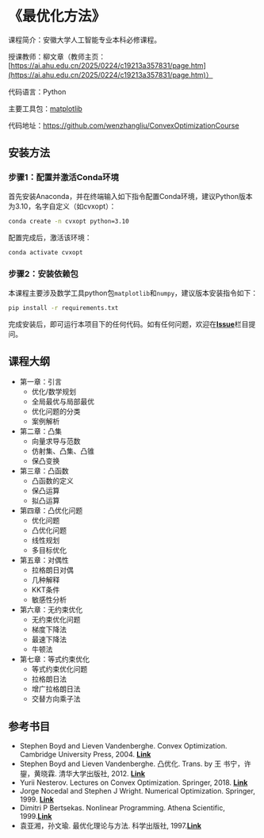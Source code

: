 # 《最优化方法》

课程简介：安徽大学人工智能专业本科必修课程。

授课教师：柳文章（教师主页：[https://ai.ahu.edu.cn/2025/0224/c19213a357831/page.htm](https://ai.ahu.edu.cn/2025/0224/c19213a357831/page.htm)）

代码语言：Python

主要工具包：[matplotlib](https://matplotlib.org/)

代码地址：https://github.com/wenzhangliu/ConvexOptimizationCourse

## 安装方法

### 步骤1：配置并激活Conda环境

首先安装Anaconda，并在终端输入如下指令配置Conda环境，建议Python版本为3.10，名字自定义（如cvxopt）：

```bash
conda create -n cvxopt python=3.10
```

配置完成后，激活该环境：

```bash
conda activate cvxopt
```

### 步骤2：安装依赖包

本课程主要涉及数学工具python包``matplotlib``和``numpy``，建议版本安装指令如下：

```bash
pip install -r requirements.txt
```

完成安装后，即可运行本项目下的任何代码。如有任何问题，欢迎在[**Issue**](https://github.com/wenzhangliu/ConvexOptimizationCourse/issues)栏目提问。

## 课程大纲

- 第一章：引言
  - 优化/数学规划
  - 全局最优与局部最优
  - 优化问题的分类
  - 案例解析
- 第二章：凸集
  - 向量求导与范数
  - 仿射集、凸集、凸锥
  - 保凸变换
- 第三章：凸函数
  - 凸函数的定义
  - 保凸运算
  - 拟凸运算
- 第四章：凸优化问题
  - 优化问题
  - 凸优化问题
  - 线性规划
  - 多目标优化
- 第五章：对偶性
  - 拉格朗日对偶
  - 几种解释
  - KKT条件
  - 敏感性分析
- 第六章：无约束优化
  - 无约束优化问题
  - 梯度下降法
  - 最速下降法
  - 牛顿法
- 第七章：等式约束优化
  - 等式约束优化问题
  - 拉格朗日法
  - 增广拉格朗日法
  - 交替方向乘子法

## 参考书目

- Stephen Boyd and Lieven Vandenberghe. Convex Optimization. Cambridge University Press, 2004. [**Link**](https://stanford.edu/~boyd/cvxbook/)
- Stephen Boyd and Lieven Vandenberghe. 凸优化. Trans. by 王 书宁，许鋆，黄晓霖. 清华大学出版社, 2012. [**Link**](http://www.tup.tsinghua.edu.cn/upload/books/yz/031849-02.pdf)
- Yurii Nesterov. Lectures on Convex Optimization. Springer, 2018. [**Link**](https://shuyuej.com/books/Lectures%20on%20Convex%20Optimization.pdf)
- Jorge Nocedal and Stephen J Wright. Numerical Optimization. Springer, 1999. [**Link**](https://www.math.uci.edu/~qnie/Publications/NumericalOptimization.pdf)
- Dimitri P Bertsekas. Nonlinear Programming. Athena Scientific, 1999.[**Link**](https://mcube.lab.nycu.edu.tw/~cfung/docs/books/bertsekas1999nonlinear_programming.pdf)
- 袁亚湘，孙文瑜. 最优化理论与方法. 科学出版社, 1997.[**Link**]()
